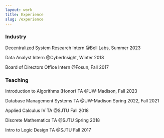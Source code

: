 ```yaml
---
layout: work
title: Experience
slug: /experience
---
```


### Industry
Decentralized System Research Intern @Bell Labs, Summer 2023

Data Analyst Intern @CyberInsight, Winter 2018

Board of Directors Office Intern @Fosun, Fall 2017


### Teaching

Introduction to Algorithms (Honor) TA @UW-Madison, Fall 2023

Database Management Systems TA @UW-Madison Spring 2022, Fall 2021

Applied Calculus IV TA @SJTU Fall 2018

Discrete Mathematics TA @SJTU Spring 2018

Intro to Logic Design TA @SJTU Fall 2017

